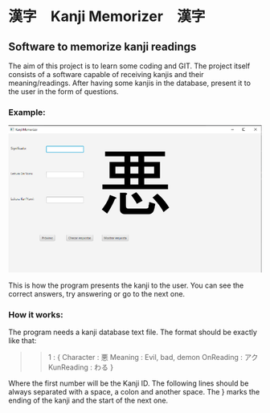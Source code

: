 <h1>漢字　Kanji Memorizer　漢字</h1>

<h2>Software to memorize kanji readings</h2>

<p>The aim of this project is to learn some coding and GIT. The project itself consists of a software 
capable of receiving kanjis and their meaning/readings. After having some kanjis in the database, present
it to the user in the form of questions.</p>


<h3>Example: </h3>

![Example Image](ExampleImage.png)

<p>This is how the program presents the kanji to the user. You can see the
correct answers, try answering or go to the next one.</p>

<h3>How it works: </h3>
<p>The program needs a kanji database text file. The format should be exactly like that:</p>
<blockquote>

>1 : {
>Character : 悪
>Meaning : Evil, bad, demon
>OnReading : アク
>KunReading : わる
>}

</blockquote>
<p>Where the first number will be the Kanji ID. The following lines should be always
separated with a space, a colon and another space. The } marks the ending of the kanji
and the start of the next one.</p>